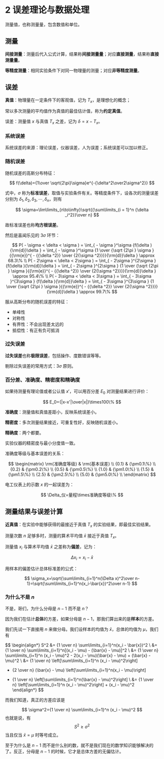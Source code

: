 # 2 误差理论与数据处理

测量值，也称测量量，包含数值和单位。

## 测量

**间接测量**：测量后代入公式计算，结果称**间接测量量**；对应**直接测量**，结果称**直接测量量**。

**等精度测量**：相同实验条件下对同一物理量的测量；对应**非等精度测量**。

## 误差

**真值**：物理量在一定条件下的客观值，记为 $T_x$，是理想化的概念；

常以多次测量的平均值作为真值的最佳估计值，称为**约定真值**。

误差：测量值 $x$ 与真值 $T_x$ 之差，记为 $\delta=x-T_x$。

### 系统误差

系统误差的来源：理论误差，仪器误差，人为误差；系统误差可以加以修正。

### 随机误差

随机误差的高斯分布特征：

$$
f(\delta)={1\over \sqrt{2\pi}\sigma}e^{-{\delta^2\over2\sigma^2}}
$$

式中，$\sigma$ 称为**标准误差**，取值与实验条件有关。等精度条件下，设各次的测量误差分别为 $\delta_1,\delta_2,\delta_3,\cdots,\delta_n$，则有

$$
\sigma=\lim\limits_{n\to\infty}\sqrt{{\sum\limits_{i = 1}^n {\delta _i^2}}\over n}
$$

故标准误差也称**均方根误差**。

然后是喜闻乐见的 $3\sigma$ 环节：

$$
P( - \sigma  < \delta  < \sigma ) = \int_{ - \sigma }^\sigma  {f(\delta ){\rm{d}}\delta }  = \int_{ - \sigma }^\sigma  {1 \over {\sqrt {2\pi } \sigma }{{\rm{e}}^{ - {{\delta ^2}} \over {2{\sigma ^2}}}}{\rm{d}}\delta }  \approx 68.3\%  \\ 
P( - 2\sigma  < \delta  < 2\sigma ) = \int_{ - 2\sigma }^{2\sigma } {f(\delta ){\rm{d}}\delta }  = \int_{ - 2\sigma }^{2\sigma } {1 \over {\sqrt {2\pi } \sigma }{{\rm{e}}^{ - {{\delta ^2}} \over {2{\sigma ^2}}}}{\rm{d}}\delta }  \approx 95.4\%  \\ 
P( - 3\sigma  < \delta  < 3\sigma ) = \int_{ - 3\sigma }^{3\sigma } {f(\delta ){\rm{d}}\delta }  = \int_{ - 3\sigma }^{3\sigma } {1 \over {\sqrt {2\pi } \sigma }{{\rm{e}}^{ - {{\delta ^2}} \over {2{\sigma ^2}}}}{\rm{d}}\delta }  \approx 99.7\% 
$$

服从高斯分布的随机误差的特征：

- 单峰性
- 对称性
- 有界性：不会出现差太远的
- 抵偿性：有正有负可抵消

### 过失误差

**过失误差**也称**极限误差**，包括操作、度数错误等等。

剔除过失误差的常用方式：$3\sigma$ 原则。

### 百分差、准确度、精密度和精确度

如果待测量有理论值或者公认值 $x'$，可以用百分差 $E_0$ 对测量结果进行评价：

$$
E_0={|x-x'|\over|x|}\times100\%
$$

**准确度**：测量值和真值差距小，反映系统误差小。

**精密度**：多次测量结果接近，可重复性好，反映随机误差小。

**精确度**：两个都要。

实验仪器的精密度与最小分度值一致。

准确度等级与基本误差的关系：

$$
\begin{matrix}
\rm{准确度等级} & \rm{基本误差} \\
	{0.1} & {\pm0.1\%} \\
	{0.2} & {\pm0.2\%} \\
	{0.5} & {\pm0.5\%} \\
	{1.0} & {\pm1.0\%} \\
	{1.5} & {\pm1.5\%} \\
	{2.5} & {\pm2.5\%} \\
	{5.0} & {\pm5.0\%} \\
\end{matrix}
$$

电工仪表上的示数 $x$ 的一起误差为：

$$
\Delta_仪=量程\times准确度等级\%
$$

## 测量结果与误差计算

**近真值**：在实验中能够获得的最接近于真值 $T_x$ 的实验结果，即最佳实验结果。

测量次数 $n$ 足够多时，测量的算术平均值 $\bar x$ 接近于真值 $T_x$。

测量值 $x_i$ 与算术平均值 $\bar{x}$ 之差称为**偏差**，记为：

$$
\Delta x_i=x_i-\bar{x}
$$

用样本的偏差估计总体标准差的公式：

$$
\sigma_x=\sqrt{\sum\limits_{i=1}^n(\Delta x)^2\over n-1}=\sqrt{\sum\limits_{i=1}^n(x_i-\bar{x})^2\over n-1}
$$

### 为什么不是 $n$

不是，哥们，为什么分母是 $n-1$ 而不是 $n$？

因为我们在估计**总体**的方差，如果分母是 $n-1$，那我们算出来的是**样本**的方差。

我们先试一下直接用 $n$ 来做分母。我们设样本的均值为 $\bar{x}$，总体的均值为 $\mu$，我们有

$$
\begin{align*}
  S^2 &= {1 \over n} \sum\limits_{i=1}^n(x_i - \bar{x})^2 \\
  &= {1 \over n} \sum\limits_{i=1}^n[(x_i - \mu) - (\bar{x} - \mu)]^2 \\
  &= {1 \over n} \sum\limits_{i=1}^n (x_i - \mu)^2 - 2(x_i - \mu)(\bar{x} - \mu) + (\bar{x} - \mu)^2 \\
  &= {1 \over n} \left[\sum\limits_{i=1}^n (x_i - \mu)^2\right]
   - {2 \over n} (\bar{x} - \mu) \left[\sum\limits_{i=1}^n(x_i - \mu)\right]
   + {1 \over n} \left[\sum\limits_{i=1}^n(\bar{x} - \mu)^2\right] \\
  &= {1 \over n} \left[\sum\limits_{i=1}^n (x_i - \mu)^2\right] + (x_i - \mu)^2
\end{align*}
$$

而我们知道，真正的方差应该是

$$
\sigma^2={1 \over n} \sum\limits_{i=1}^n (x_i - \mu)^2
$$
也就是说，有
$$
S^2 \ge \sigma^2
$$
当且仅当 $\bar{x}=\mu$ 时等号成立。

至于为什么是 $n-1$ 而不是什么别的数，就不是我们现在的数学知识能够解决的了。反正，分母是 $n-1$ 的时候，它才是总体方差的无偏估计。
